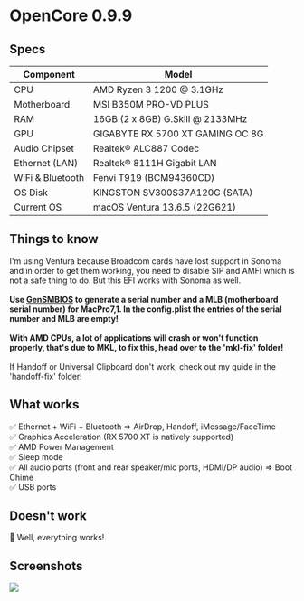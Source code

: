 # OpenCore 0.9.9
## Specs
| **Component**    | **Model**                         |
| ---------------- | --------------------------------- |
| CPU              | AMD Ryzen 3 1200 @ 3.1GHz         |
| Motherboard      | MSI B350M PRO-VD PLUS             |
| RAM              | 16GB (2 x 8GB) G.Skill @ 2133MHz  |
| GPU              | GIGABYTE RX 5700 XT GAMING OC 8G  |
| Audio Chipset    | Realtek® ALC887 Codec             |
| Ethernet (LAN)   | Realtek® 8111H Gigabit LAN        |
| WiFi & Bluetooth | Fenvi T919 (BCM94360CD)           |
| OS Disk          | KINGSTON SV300S37A120G (SATA)     |
| Current OS       | macOS Ventura 13.6.5 (22G621)     |

## Things to know
I'm using Ventura because Broadcom cards have lost support in Sonoma and in order to get them working, you need to disable SIP and AMFI which is not a safe thing to do. But this EFI works with Sonoma as well.<br><br>
<b>Use [GenSMBIOS](https://github.com/corpnewt/GenSMBIOS) to generate a serial number and a MLB (motherboard serial number) for MacPro7,1. In the config.plist the entries of the serial number and MLB are empty!</b><br><br>
<b>With AMD CPUs, a lot of applications will crash or won't function properly, that's due to MKL, to fix this, head over to the 'mkl-fix' folder!</b><br><br>
If Handoff or Universal Clipboard don't work, check out my guide in the 'handoff-fix' folder!

## What works
✅ Ethernet + WiFi + Bluetooth => AirDrop, Handoff, iMessage/FaceTime <br>
✅ Graphics Acceleration (RX 5700 XT is natively supported)<br>
✅ AMD Power Management<br>
✅ Sleep mode<br>
✅ All audio ports (front and rear speaker/mic ports, HDMI/DP audio) => Boot Chime<br>
✅ USB ports<br>

## Doesn't work
🫢 Well, everything works!

## Screenshots
![](https://media.discordapp.net/attachments/415562092138070018/1216536580202696754/Screenshot_2024-03-11_at_AM_12.35.11.png?ex=6600befa&is=65ee49fa&hm=92b0d28da5d740007b9d19d3778ab2d4aff1384a49383f8282010c8c2f924d34&=&format=webp&quality=lossless&width=1012&height=569)
